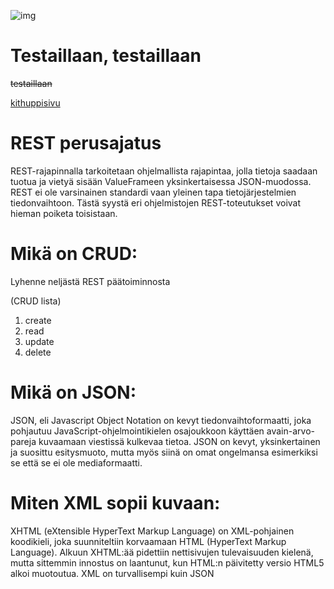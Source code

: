![img](https://i.ibb.co/Hn2MKx2/387315-160141074088174-1200969301-n.jpg)

<h1>Testaillaan, testaillaan</h1>

~~testaillaan~~

[kithuppisivu](https://github.com/Alte430)

<h1>REST perusajatus</h1>
REST-rajapinnalla tarkoitetaan ohjelmallista rajapintaa, jolla tietoja saadaan tuotua ja vietyä sisään ValueFrameen yksinkertaisessa JSON-muodossa. 
REST ei ole varsinainen standardi vaan yleinen tapa tietojärjestelmien tiedonvaihtoon. 
Tästä syystä eri ohjelmistojen REST-toteutukset voivat hieman poiketa toisistaan.

<h1>Mikä on CRUD:</h1> Lyhenne neljästä REST päätoiminnosta

(CRUD lista)
1. create
1. read
1. update
1. delete

<h1>Mikä on JSON:</h1> JSON, eli Javascript Object Notation on kevyt tiedonvaihtoformaatti, joka pohjautuu JavaScript-ohjelmointikielen
osajoukkoon käyttäen avain-arvo-pareja kuvaamaan viestissä kulkevaa tietoa. JSON on kevyt, yksinkertainen ja suosittu esitysmuoto, mutta myös siinä on
omat ongelmansa esimerkiksi se että se ei ole mediaformaatti.

<h1>Miten XML sopii kuvaan:</h1>
XHTML (eXtensible HyperText Markup Language) on XML-pohjainen koodikieli, joka suunniteltiin korvaamaan HTML (HyperText Markup Language). 
Alkuun XHTML:ää pidettiin nettisivujen tulevaisuuden kielenä, mutta sittemmin innostus on laantunut, kun HTML:n päivitetty versio HTML5 alkoi muotoutua.
XML on turvallisempi kuin JSON
